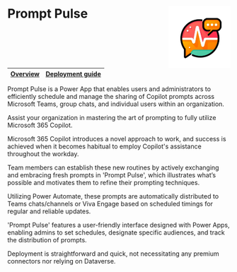 # Prompt Pulse <img align="right" width="140" height="140" src="https://github.com/pnp/prompt-pulse/blob/main/Documentation/Images/prompt-pulse-logo.png"> 

| [Overview](/Overview.md) | [Deployment guide](/Deployment-guide.md)
| ---- | ---- 

Prompt Pulse is a Power App that enables users and administrators to efficiently schedule and manage the sharing of Copilot prompts across Microsoft Teams, group chats, and individual users within an organization.

Assist your organization in mastering the art of prompting to fully utilize Microsoft 365 Copilot.

Microsoft 365 Copilot introduces a novel approach to work, and success is achieved when it becomes habitual to employ Copilot's assistance throughout the workday.
 
Team members can establish these new routines by actively exchanging and embracing fresh prompts in 'Prompt Pulse', which illustrates what’s possible and motivates them to refine their prompting techniques.
 
Utilizing Power Automate, these prompts are automatically distributed to Teams chats/channels or Viva Engage based on scheduled timings for regular and reliable updates.

'Prompt Pulse' features a user-friendly interface designed with Power Apps, enabling admins to set schedules, designate specific audiences, and track the distribution of prompts.
 
Deployment is straightforward and quick, not necessitating any premium connectors nor relying on Dataverse. 

